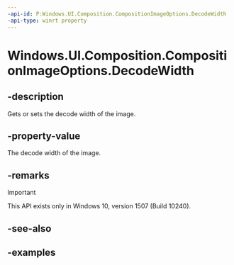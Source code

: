 ```yaml
---
-api-id: P:Windows.UI.Composition.CompositionImageOptions.DecodeWidth
-api-type: winrt property
---
```


# Windows.UI.Composition.CompositionImageOptions.DecodeWidth

<!--
public int DecodeWidth { get; set; }
-->


## -description

Gets or sets the decode width of the image.

## -property-value

The decode width of the image.

## -remarks

> [!IMPORTANT]
> This API exists only in Windows 10, version 1507 (Build 10240).

## -see-also

## -examples


